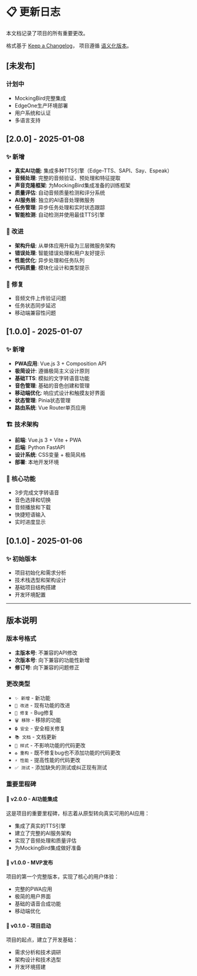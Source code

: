 # 📋 更新日志

本文档记录了项目的所有重要更改。

格式基于 [Keep a Changelog](https://keepachangelog.com/zh-CN/1.0.0/)，
项目遵循 [语义化版本](https://semver.org/lang/zh-CN/)。

## [未发布]

### 计划中
- MockingBird完整集成
- EdgeOne生产环境部署
- 用户系统和认证
- 多语言支持

## [2.0.0] - 2025-01-08

### ✨ 新增
- **真实AI功能**: 集成多种TTS引擎（Edge-TTS、SAPI、Say、Espeak）
- **音频处理**: 完整的音频验证、预处理和特征提取
- **声音克隆框架**: 为MockingBird集成准备的训练框架
- **质量评估**: 自动音频质量检测和评分系统
- **AI服务层**: 独立的AI语音处理微服务
- **任务管理**: 异步任务处理和实时状态跟踪
- **智能检测**: 自动检测并使用最佳TTS引擎

### 🔧 改进
- **架构升级**: 从单体应用升级为三层微服务架构
- **错误处理**: 智能错误处理和用户友好提示
- **性能优化**: 异步处理和任务队列
- **代码质量**: 模块化设计和类型提示

### 🐛 修复
- 音频文件上传验证问题
- 任务状态同步延迟
- 移动端兼容性问题

## [1.0.0] - 2025-01-07

### ✨ 新增
- **PWA应用**: Vue.js 3 + Composition API
- **极简设计**: 遵循极简主义设计原则
- **基础TTS**: 模拟的文字转语音功能
- **音色管理**: 基础的音色创建和管理
- **移动端优化**: 响应式设计和触摸友好界面
- **状态管理**: Pinia状态管理
- **路由系统**: Vue Router单页应用

### 🏗️ 技术架构
- **前端**: Vue.js 3 + Vite + PWA
- **后端**: Python FastAPI
- **设计系统**: CSS变量 + 极简风格
- **部署**: 本地开发环境

### 📱 核心功能
- 3步完成文字转语音
- 音色选择和切换
- 音频播放和下载
- 快捷短语输入
- 实时进度显示

## [0.1.0] - 2025-01-06

### ✨ 初始版本
- 项目初始化和需求分析
- 技术栈选型和架构设计
- 基础项目结构搭建
- 开发环境配置

---

## 版本说明

### 版本号格式
- **主版本号**: 不兼容的API修改
- **次版本号**: 向下兼容的功能性新增
- **修订号**: 向下兼容的问题修正

### 更改类型
- `✨ 新增` - 新功能
- `🔧 改进` - 现有功能的改进
- `🐛 修复` - Bug修复
- `🗑️ 移除` - 移除的功能
- `🔒 安全` - 安全相关修复
- `📚 文档` - 文档更新
- `🎨 样式` - 不影响功能的代码更改
- `♻️ 重构` - 既不修复bug也不添加功能的代码更改
- `⚡ 性能` - 提高性能的代码更改
- `✅ 测试` - 添加缺失的测试或纠正现有测试

### 重要里程碑

#### 🎯 v2.0.0 - AI功能集成
这是项目的重要里程碑，标志着从原型转向真实可用的AI应用：
- 集成了真实的TTS引擎
- 建立了完整的AI服务架构
- 实现了音频处理和质量评估
- 为MockingBird集成做好准备

#### 🚀 v1.0.0 - MVP发布
项目的第一个完整版本，实现了核心的用户体验：
- 完整的PWA应用
- 极简的用户界面
- 基础的语音合成功能
- 移动端优化

#### 🌱 v0.1.0 - 项目启动
项目的起点，建立了开发基础：
- 需求分析和技术调研
- 架构设计和技术选型
- 开发环境搭建
